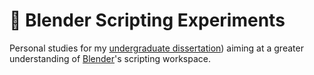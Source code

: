 # :ice_cube: Blender Scripting Experiments

Personal studies for my [undergraduate dissertation](https://github.com/DanielBrito/monografia)) aiming at a greater understanding of [Blender](https://www.blender.org/)'s scripting workspace.
